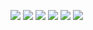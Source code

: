 ![](images/yourscanfromsnelllibrary2/image0000.jpg)
![](images/yourscanfromsnelllibrary2/image0001.jpg)
![](images/yourscanfromsnelllibrary2/image0002.jpg)
![](images/yourscanfromsnelllibrary2/image0003.jpg)
![](images/yourscanfromsnelllibrary2/image0004.jpg)
![](images/yourscanfromsnelllibrary2/image0005.jpg)
